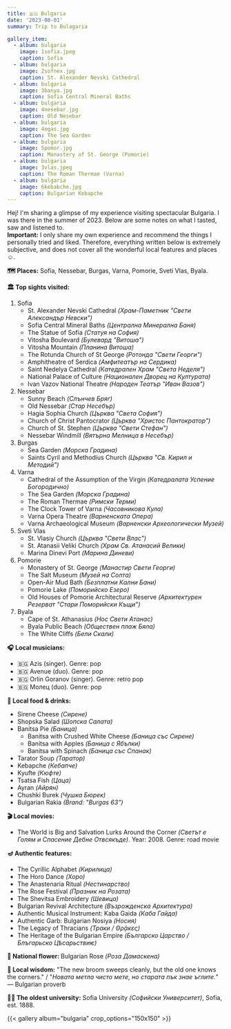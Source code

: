 ```yaml
---
title: 🇧🇬 Bulgaria 
date: '2023-08-01'
summary: Trip to Bulagaria

gallery_item:
  - album: bulgaria
    image: 1sofia.jpeg
    caption: Sofia
  - album: bulgaria
    image: 2sofnex.jpg
    caption: St. Alexander Nevski Cathedral
  - album: bulgaria
    image: 3banya.jpg
    caption: Sofia Central Mineral Baths
  - album: bulgaria
    image: 4nesebar.jpg
    caption: Old Nesebar
  - album: bulgaria
    image: 4ogas.jpg
    caption: The Sea Garden 
  - album: bulgaria
    image: 5pomor.jpg
    caption: Monastery of St. George (Pomorie)
  - album: bulgaria
    image: 3vlas.jpeg
    caption: The Roman Thermae (Varna)
  - album: bulgaria
    image: 6kebabche.jpg
    caption: Bulgarian Kebapche
---
```

Hej! I'm sharing a glimpse of my experience visiting spectacular Bulgaria. I was there in the summer of 2023. Below are some notes on what I tasted, saw and listened to.<br>
<b>Important:</b> I only share my own experience and recommend the things I personally tried and liked. Therefore, everything written below is extremely subjective, and does not cover all the wonderful local features and places ☺️.

<b>🗺 Places:</b> Sofia, Nessebar, Burgas, Varna, Pomorie, Sveti Vlas, Byala.<br>

<b>🏛 Top sights visited: </b>
1. Sofia
    - St. Alexander Nevski Cathedral <i>(Храм-Паметник "Свети Александър Невски")</i>
    - Sofia Central Mineral Baths <i>(Централна Минерална Баня)</i>
    - The Statue of Sofia <i>(Статуя на София)</i>
    - Vitosha Boulevard <i>(Булевард "Витоша")</i>
    - Vitosha Mountain <i>(Планина Витоша)</i>
    - The Rotunda Church of St George <i>(Ротонда "Свети Георги")</i>
    - Amphitheatre of Serdica <i>(Амфитеатър на Сердика)</i>
    - Saint Nedelya Cathedral <i>(Катедрален Храм "Света Неделя")</i>
    - National Palace of Culture <i>(Национален Дворец на Културата)</i>
    - Ivan Vazov National Theatre <i>(Народен Театър "Иван Вазов")</i>
2. Nessebar
    - Sunny Beach <i>(Слънчев Бряг)</i>
    - Old Nessebar <i>(Стар Несебър)</i>
    - Hagia Sophia Church <i>(Църква "Света София")</i>
    - Church of Christ Pantocrator <i>(Църква "Христос Пантократор")</i>
    - Church of St. Stephen <i>(Църква "Свети Стефан")</i>
    - Nessebar Windmill <i>(Вятърна Мелница в Несебър)</i>
3. Burgas
    - Sea Garden <i>(Морска Градина)</i>
    - Saints Cyril and Methodius Church <i>(Църква "Св. Кирил и Методий")</i>
4. Varna
    - Cathedral of the Assumption of the Virgin <i>(Катедралата Успение Богородично)</i>
    - The Sea Garden <i>(Морска Градина)</i>
    - The Roman Thermae <i>(Римски Терми)</i>
    - The Clock Tower of Varna <i>(Часовникова Кула)</i>
    - Varna Opera Theatre <i>(Варненската Опера)</i>
    - Varna Archaeological Museum <i>(Варненски Археологически Музей)</i>
5. Sveti Vlas
    - St. Vlasiy Church <i>(Църква "Свети Влас")</i>
    - St. Atanasii Veliki Church <i>(Храм Св. Атанасий Велики)</i>
    - Marina Dinevi Port <i>(Марина Диневи)</i>
6. Pomorie
    - Monastery of St. George <i>(Манастир Свети Георги)</i>
    - The Salt Museum <i>(Музей на Солта)</i>
    - Open-Air Mud Bath <i>(Безплатни Кални Бани)</i>
    - Pomorie Lake <i>(Поморийско Езеро)</i>
    - Old Houses of Pomorie Architectural Reserve <i>(Архитектурен Резерват "Стари Поморийски Къщи")</i>
7. Byala
    - Cape of St. Athanasius <i>(Нос Свети Атанас)</i>
    - Byala Public Beach <i>(Обществен плаж Бяла)</i>
    - The White Cliffs <i>(Бели Скали)</i>
   

<b>🎧 Local musicians: </b>
- 🇧🇬 Azis (singer). Genre: pop
- 🇧🇬 Avenue (duo). Genre: pop
- 🇧🇬 Orlin Goranov (singer). Genre: retro pop
- 🇧🇬 Молец (duo). Genre: pop


<b>🥘 Local food & drinks: </b>
- Sirene Cheese <i>(Сирене)</i>
- Shopska Salad <i>(Шопска Салата)</i>
- Banitsa Pie <i>(Баница)</i>
  - Banitsa with Crushed White Cheese <i>(Баница със Сирене)</i>
  - Banitsa with Apples <i>(Баница с Ябълки)</i>
  - Banitsa with Spinach <i>(Баница със Спанак)</i>
- Tarator Soup <i>(Таратор)</i>
- Kebapche <i>(Кебапче)</i>
- Kyufte <i>(Кюфте)</i>
- Tsatsa Fish <i>(Цаца)</i>
- Ayran <i>(Айрян)</i>
- Chushki Burek <i>(Чушка Бюрек)</i>
- Bulgarian Rakia <i>(Brand: "Burgas 63")</i>


<b>🎬 Local movies:</b>
- The World is Big and Salvation Lurks Around the Corner <i>(Светът е Голям и Спасение Дебне Отвсякъде)</i>. Year: 2008. Genre: road movie


<b>🪔 Authentic features:</b>
- The Cyrillic Alphabet <i>(Кирилица)</i>
- The Horo Dance <i>(Хоро)</i>
- The Anastenaria Ritual <i>(Нестинарство)</i>
- The Rose Festival <i>(Празник на Розата)</i>
- The Shevitsa Embroidery <i>(Шевица)</i>
- Bulgarian Revival Architecture <i>(Възрожденска Архитектура)</i>
- Authentic Musical Instrument: Kaba Gaida <i>(Каба Гайда)</i>
- Authentic Garb: Bulgarian Nosiya <i>(Носия)</i>
- The Legacy of Thracians <i>(Траки / Θρᾷκες)</i>
- The Heritage of the Bulgarian Empire <i>(Българско Царство / Блъгарьско Цѣсарьствиѥ)</i>



<b>💐 National flower: </b> Bulgarian Rose <i>(Роза Дамаскена)</i>


<b>🦉 Local wisdom:</b> "The new broom sweeps cleanly, but the old one knows the corners." / "<i>Новата метла чисто мете, но старата пък знае ъглите.</i>" — Bulgarian proverb


<b>👨‍🎓 The oldest university:</b> Sofia University <i>(Софийски Университет)</i>, Sofia, est. 1888.  


{{< gallery album="bulgaria" crop_options="150x150" >}}
   

